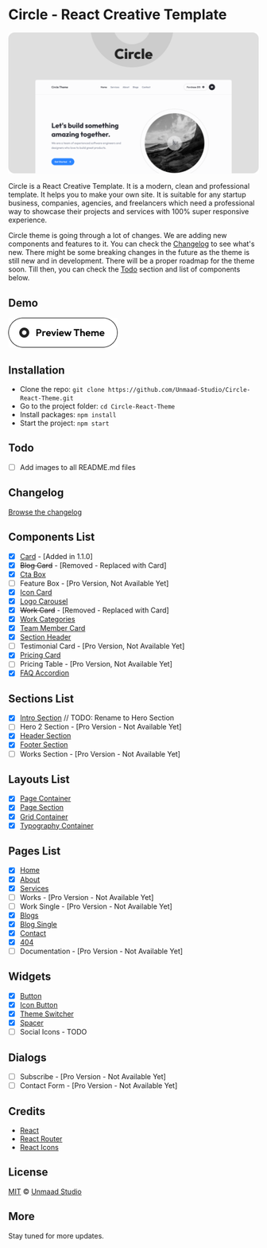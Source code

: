 # Circle - React Creative Template

![CoverImage](./src/assets/preview/cover-image.png)

Circle is a React Creative Template. It is a modern, clean and professional template. It helps you to make your own site. It is suitable for any startup business, companies, agencies, and freelancers which need a professional way to showcase their projects and services with 100% super responsive experience.

Circle theme is going through a lot of changes. We are adding new components and features to it. You can check the [Changelog](./CHANGELOG.md) to see what's new. There might be some breaking changes in the future as the theme is still new and in development. There will be a proper roadmap for the theme soon. Till then, you can check the [Todo](#todo) section and list of components below.

## Demo

[![View Demo Button](./src/assets/preview/preview-button.png)](https://circle-theme-app-unjsb.ondigitalocean.app/)

## Installation

- Clone the repo: `git clone https://github.com/Unmaad-Studio/Circle-React-Theme.git`
- Go to the project folder: `cd Circle-React-Theme`
- Install packages: `npm install`
- Start the project: `npm start`

## Todo

- [ ] Add images to all README.md files

## Changelog

[Browse the changelog](./CHANGELOG.md)

## Components List

- [x] [Card](./src/components/Card/) - [Added in 1.1.0]
- [x] ~~Blog Card~~ - [Removed - Replaced with Card]
- [x] [Cta Box](./src/components/CtaBox/)
- [ ] Feature Box - [Pro Version, Not Available Yet]
- [x] [Icon Card](./src/components/IconCard/)
- [x] [Logo Carousel](./src/components/LogoCarousel/)
- [x] ~~Work Card~~ - [Removed - Replaced with Card]
- [x] [Work Categories](./src/components/WorkCategories/)
- [x] [Team Member Card](./src/components/TeamMemberCard/)
- [x] [Section Header](./src/components/SectionHeader/)
- [ ] Testimonial Card - [Pro Version, Not Available Yet]
- [x] [Pricing Card](./src/components/PricingCard/)
- [ ] Pricing Table - [Pro Version, Not Available Yet]
- [x] [FAQ Accordion](./src/components/FaqAccordion/)

## Sections List

- [x] [Intro Section](./src/sections/IntroSection/) // TODO: Rename to Hero Section
- [ ] Hero 2 Section - [Pro Version - Not Available Yet]
- [x] [Header Section](./src/sections/HeaderSection/)
- [x] [Footer Section](./src/sections/FooterSection/)
- [ ] Works Section - [Pro Version - Not Available Yet]

## Layouts List

- [x] [Page Container](./src/layouts/PageContainer.tsx)
- [x] [Page Section](./src/layouts/PageSection.tsx)
- [x] [Grid Container](./src/layouts/GridContainer.tsx)
- [x] [Typography Container](./src/layouts/TypographyContainer.tsx)

## Pages List

- [x] [Home](./src/pages/HomePage/)
- [x] [About](./src/pages/AboutPage/)
- [x] [Services](./src/pages/ServicesPage/)
- [ ] Works - [Pro Version - Not Available Yet]
- [ ] Work Single - [Pro Version - Not Available Yet]
- [x] [Blogs](./src/pages/BlogsPage/)
- [x] [Blog Single](./src/pages/BlogSinglePage/)
- [x] [Contact](./src/pages/ContactPage/)
- [x] [404](./src/pages/NotFoundPage/)
- [ ] Documentation - [Pro Version - Not Available Yet]

## Widgets

- [x] [Button](./src/widgets/Button/)
- [x] [Icon Button](./src/widgets/IconButton/)
- [x] [Theme Switcher](./src/widgets/ThemeSwitcher/)
- [x] [Spacer](./src/widgets/Spacer/)
- [ ] Social Icons - TODO

## Dialogs

- [ ] Subscribe - [Pro Version - Not Available Yet]
- [ ] Contact Form - [Pro Version - Not Available Yet]

## Credits

- [React](https://reactjs.org/)
- [React Router](https://reacttraining.com/react-router/)
- [React Icons](https://react-icons.netlify.com/#/)

## License

[MIT](./LICENSE) © [Unmaad Studio](https://unmaad.studio)

## More

Stay tuned for more updates.
